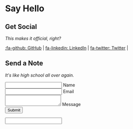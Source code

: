 
# Say Hello

## Get Social

_This makes it official, right?_

[:fa-github: GitHub](https://github.com/avyukth) |
[fa-linkedin: LinkedIn](https://linkedin.com/in/subhrajitmakur) |
[fa-twitter: Twitter](https://twitter.com/subhrajitdotme) |

<!-- [:fa-medium: Medium](https://medium.com/@SeanDStewart) -->

## Send a Note

_It's like high school all over again._

<form name="contact" method="POST" data-netlify="true" netlify-honeypot="bot-field">
  <div class="form-group">
    <input 
      name="name" 
      type="text" 
      required 
    />
    <label for="name" class="control-label">Name</label>
    <i class="bar"></i>
  </div>
  <div class="form-group">
    <input 
      name="email" 
      type="email" 
      required 
    />
    <label for="email" class="control-label">Email</label>
    <i class="bar"></i>
  </div>
  <div class="form-group">
    <textarea 
      name="text" 
      required ></textarea>
    <label for="text" class="control-label">Message</label>
    <i class="bar"></i>
  </div>
  <div class="button-container">
    <button type="submit" class="button">
      <span>Submit</span>
    </button>
  </div>
  <p class="hidden">
    <input name="bot-field" />
  </p>
</form>
